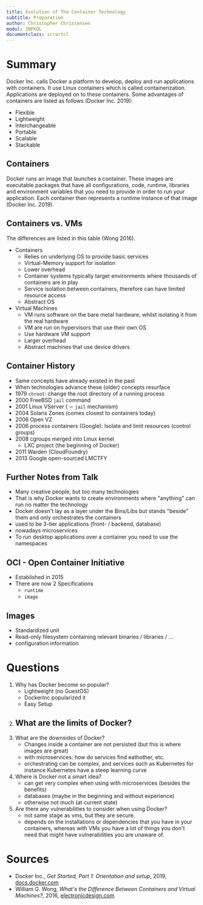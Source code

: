 ```yaml
---
title: Evolution of The Container Technology
subtitle: Preparation
author: Christopher Christensen
modul: INFKOL
documentclass: scrartcl
---
```


# Summary

Docker Inc. calls Docker a platform to develop, deploy and run applications with containers. It use Linux containers which is called containerization. Applications are deployed on to these containers. Some advantages of containers are listed as follows (Docker Inc. 2019):

- Flexible
- Lightweight
- Interchangeable
- Portable
- Scalable
- Stackable

## Containers
Docker runs an image that launches a container. These images are executable packages that have all configurations, code, runtime, libraries and environment variables that you need to provide in order to run your application. Each container then represents a runtime instance of that image (Docker Inc. 2019). 

## Containers vs. VMs
The differences are listed in this table (Wong 2016).

- Containers
    - Relies on underlying OS to provide basic services
    - Virtual-Memory support for isolation
    - Lower overhead
    - Container systems typically target environments where thousands of containers are in play
    - Service isolation between containers, therefore can have limited resource access
    - Abstract OS
- Virtual Machines
    - VM runs software on the bare metal hardware, whilst isolating it from the real hardware
    - VM are run on hypervisors that use their own OS
    - Use hardware VM support
    - Larger overhead
    - Abstract machines that use device drivers

## Container History
- Same concepts have already existed in the past
- When technologies advance these (older) concepts resurface
- 1979 `chroot`: change the root directory of a running process
- 2000 FreeBSD `jail` command
- 2001 Linux VServer ( $\sim$ `jail` mechanism)
- 2004 Solaris Zones (comes closest to containers today)
- 2006 Open VZ
- 2006 process containers (Google): Isolate and limit resources (control groups)
- 2008 cgroups merged into Linux kernel
    - LXC project (the beginning of Docker)
- 2011 Warden (CloudFoundry)
- 2013 Google open-sourced LMCTFY

## Further Notes from Talk
- Many creative people, but too many technologies
- That is why Docker wants to create environments where "anything" can run no matter the technology
- Docker doesn't lay as a layer under the Bins/Libs but stands "beside" them and only orchestrates the containers
- used to be 3-tier applications (front- / backend, database)
- nowadays microservices
- To run desktop applications over a container you need to use the namespaces 

## OCI - Open Container Initiative
- Established in 2015
- There are now 2 Specifications
    - `runtime`
    - `image`

## Images
- Standardized unit
- Read-only filesystem containing relevant binaries / libraries / ...
- configuration information



# Questions

1. Why has Docker become so popular?
    - Lightweight (no GuestOS)
    - DockerInc popularized it
    - Easy Setup
2. What are the limits of Docker?
    - 
3. What are the downsides of Docker?
    - Changes inside a container are not persisted (but this is where images are great)
    - with microservices: how do services find eathother, etc.
    - orchestrating can be complex, and services such as Kubernetes for instance Kubernetes have a steep learning curve 
4. Where is Docker not a smart idea?
    - can get very complex when using with microservices (besides the benefits)
    - databases (maybe in the beginning and without experience)
    - otherwise not much (at current state) 
5. Are there any vulnerabilities to consider when using Docker?
    - not same stage as vms, but they are secure.
    - depends on the installations or dependencies that you have in your containers, whereas with VMs you have a lot of things you don't need that might have vulnerabilities you are unaware of. 

# Sources

- Docker Inc., _Get Started, Part 1: Orientation and setup_, 2019, [docs.docker.com](https://docs.docker.com/get-started/)
- William G. Wong, _What's the Difference Between Containers and Virtual Machines?_, 2016, [electronicdesign.com](https://www.electronicdesign.com/dev-tools/what-s-difference-between-containers-and-virtual-machines)
